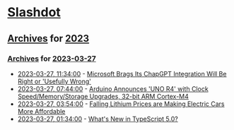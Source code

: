# [Slashdot](../../../README.md)

## [Archives](../../index.md) for [2023](../index.md)

### [Archives](../../index.md) for [2023-03-27](index.md)

* [2023-03-27, 11:34:00](https://slashdot.org/story/23/03/27/031213/microsoft-brags-its-chapgpt-integration-will-be-right-or-usefully-wrong?utm_source=rss1.0mainlinkanon&utm_medium=feed) - [Microsoft Brags Its ChapGPT Integration Will Be Right or 'Usefully Wrong'](https://slashdot.org/story/23/03/27/031213/microsoft-brags-its-chapgpt-integration-will-be-right-or-usefully-wrong?utm_source=rss1.0mainlinkanon&utm_medium=feed)
* [2023-03-27, 07:44:00](https://hardware.slashdot.org/story/23/03/26/2357240/arduino-announces-uno-r4-with-clock-speedmemorystorage-upgrades-32-bit-arm-cortex-m4?utm_source=rss1.0mainlinkanon&utm_medium=feed) - [Arduino Announces 'UNO R4' with Clock Speed/Memory/Storage Upgrades, 32-bit ARM Cortex-M4](https://hardware.slashdot.org/story/23/03/26/2357240/arduino-announces-uno-r4-with-clock-speedmemorystorage-upgrades-32-bit-arm-cortex-m4?utm_source=rss1.0mainlinkanon&utm_medium=feed)
* [2023-03-27, 03:54:00](https://hardware.slashdot.org/story/23/03/27/0212221/falling-lithium-prices-are-making-electric-cars-more-affordable?utm_source=rss1.0mainlinkanon&utm_medium=feed) - [Falling Lithium Prices are Making Electric Cars More Affordable](https://hardware.slashdot.org/story/23/03/27/0212221/falling-lithium-prices-are-making-electric-cars-more-affordable?utm_source=rss1.0mainlinkanon&utm_medium=feed)
* [2023-03-27, 01:34:00](https://developers.slashdot.org/story/23/03/27/0056258/whats-new-in-typescript-50?utm_source=rss1.0mainlinkanon&utm_medium=feed) - [What's New in TypeScript 5.0?](https://developers.slashdot.org/story/23/03/27/0056258/whats-new-in-typescript-50?utm_source=rss1.0mainlinkanon&utm_medium=feed)
